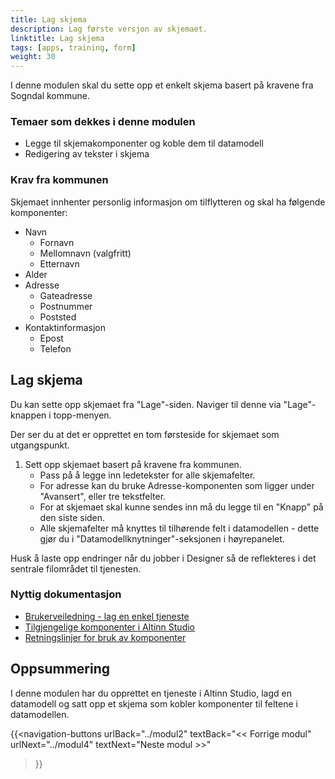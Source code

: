 ```yaml
---
title: Lag skjema
description: Lag første versjon av skjemaet.
linktitle: Lag skjema
tags: [apps, training, form]
weight: 30
---
```


I denne modulen skal du sette opp et enkelt skjema basert på kravene fra Sogndal kommune.

### Temaer som dekkes i denne modulen

- Legge til skjemakomponenter og koble dem til datamodell
- Redigering av tekster i skjema

### Krav fra kommunen

Skjemaet innhenter personlig informasjon om tilflytteren og skal ha følgende komponenter:
- Navn
  - Fornavn
  - Mellomnavn (valgfritt)
  - Etternavn
- Alder
- Adresse
  - Gateadresse
  - Postnummer
  - Poststed
- Kontaktinformasjon
  - Epost
  - Telefon

## Lag skjema

Du kan sette opp skjemaet fra "Lage"-siden. Naviger til denne via "Lage"-knappen i topp-menyen.

Der ser du at det er opprettet en tom førsteside for skjemaet som utgangspunkt.

1. Sett opp skjemaet basert på kravene fra kommunen.
   - Pass på å legge inn ledetekster for alle skjemafelter.
   - For adresse kan du bruke Adresse-komponenten som ligger under "Avansert", eller tre tekstfelter.
   - For at skjemaet skal kunne sendes inn må du legge til en "Knapp" på den siste siden.
   - Alle skjemafelter må knyttes til tilhørende felt i datamodellen - dette gjør du i "Datamodellknytninger"-seksjonen
      i høyrepanelet.

Husk å laste opp endringer når du jobber i Designer så de reflekteres i det sentrale filområdet til tjenesten.

### Nyttig dokumentasjon

- [Brukerveiledning - lag en enkel tjeneste](/nb/altinn-studio/guides/basic-form)
- [Tilgjengelige komponenter i Altinn Studio](/altinn-studio/designer/build-app/ui-designer/components/)
- [Retningslinjer for bruk av komponenter](/nb/altinn-studio/guides/design/guidelines/components/)

## Oppsummering

I denne modulen har du opprettet en tjeneste i Altinn Studio,
lagd en datamodell og satt opp et skjema som kobler komponenter til feltene i datamodellen.

{{<navigation-buttons
  urlBack="../modul2"
  textBack="<< Forrige modul"
  urlNext="../modul4"
  textNext="Neste modul >>"
>}}
